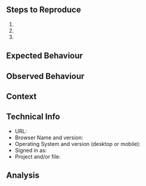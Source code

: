<!--

Note: Please only report bugs relating to this fork of Overleaf

-->



<!-- BUG REPORT TEMPLATE -->

## Steps to Reproduce
<!-- Describe the steps leading up to when / where you found the bug. -->
<!-- Screenshots may be helpful here. -->

1.
2.
3.

## Expected Behaviour
<!-- What should have happened when you completed the steps above? -->

## Observed Behaviour
<!-- What actually happened when you completed the steps above? -->
<!-- Screenshots may be helpful here. -->

## Context
<!-- How has this issue affected you? What were you trying to accomplish? -->

## Technical Info
<!-- Provide any technical details that may be applicable (or N/A if not applicable). -->

* URL:
* Browser Name and version:
* Operating System and version (desktop or mobile):
* Signed in as:
* Project and/or file:

## Analysis
<!--- Optionally, document investigation of / suggest a fix for the bug, e.g. 'comes from this line / commit' -->
